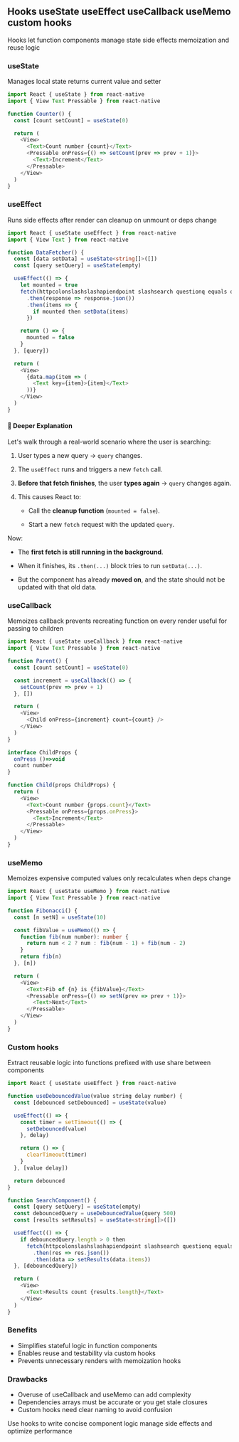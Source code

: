 ## Hooks useState useEffect useCallback useMemo custom hooks

Hooks let function components manage state side effects memoization and reuse logic

### useState

Manages local state returns current value and setter

```typescript
import React { useState } from react-native
import { View Text Pressable } from react-native

function Counter() {
  const [count setCount] = useState(0)

  return (
    <View>
      <Text>Count number {count}</Text>
      <Pressable onPress={() => setCount(prev => prev + 1)}>
        <Text>Increment</Text>
      </Pressable>
    </View>
  )
}
```

### useEffect

Runs side effects after render can cleanup on unmount or deps change

```typescript
import React { useState useEffect } from react-native
import { View Text } from react-native

function DataFetcher() {
  const [data setData] = useState<string[]>([])
  const [query setQuery] = useState(empty)

  useEffect(() => {
    let mounted = true
    fetch(httpcolonslashslashapiendpoint slashsearch questionq equals query)
      .then(response => response.json())
      .then(items => {
        if mounted then setData(items)
      })

    return () => {
      mounted = false
    }
  }, [query])

  return (
    <View>
      {data.map(item => (
        <Text key={item}>{item}</Text>
      ))}
    </View>
  )
}
```

#### 🔁 Deeper Explanation

Let's walk through a real-world scenario where the user is searching:

1.  User types a new query → `query`  changes.

2.  The `useEffect`  runs and triggers a new `fetch`  call.

3.  **Before that fetch finishes**, the user **types again** → `query`  changes again.

4.  This causes React to:

    -   Call the **cleanup function** (`mounted = false`).

    -   Start a new `fetch`  request with the updated `query`.

Now:

-   The **first fetch is still running in the background**.

-   When it finishes, its `.then(...)`  block tries to run `setData(...)`.

-   But the component has already **moved on**, and the state should not be updated with that old data.

### useCallback

Memoizes callback prevents recreating function on every render useful for passing to children

```typescript
import React { useState useCallback } from react-native
import { View Text Pressable } from react-native

function Parent() {
  const [count setCount] = useState(0)

  const increment = useCallback(() => {
    setCount(prev => prev + 1)
  }, [])

  return (
    <View>
      <Child onPress={increment} count={count} />
    </View>
  )
}

interface ChildProps {
  onPress ()=>void
  count number
}

function Child(props ChildProps) {
  return (
    <View>
      <Text>Count number {props.count}</Text>
      <Pressable onPress={props.onPress}>
        <Text>Increment</Text>
      </Pressable>
    </View>
  )
}
```

### useMemo

Memoizes expensive computed values only recalculates when deps change

```typescript
import React { useState useMemo } from react-native
import { View Text Pressable } from react-native

function Fibonacci() {
  const [n setN] = useState(10)

  const fibValue = useMemo(() => {
    function fib(num number): number {
      return num < 2 ? num : fib(num - 1) + fib(num - 2)
    }
    return fib(n)
  }, [n])

  return (
    <View>
      <Text>Fib of {n} is {fibValue}</Text>
      <Pressable onPress={() => setN(prev => prev + 1)}>
        <Text>Next</Text>
      </Pressable>
    </View>
  )
}
```

### Custom hooks

Extract reusable logic into functions prefixed with use share between components

```typescript
import React { useState useEffect } from react-native

function useDebouncedValue(value string delay number) {
  const [debounced setDebounced] = useState(value)

  useEffect(() => {
    const timer = setTimeout(() => {
      setDebounced(value)
    }, delay)

    return () => {
      clearTimeout(timer)
    }
  }, [value delay])

  return debounced
}

function SearchComponent() {
  const [query setQuery] = useState(empty)
  const debouncedQuery = useDebouncedValue(query 500)
  const [results setResults] = useState<string[]>([])

  useEffect(() => {
    if debouncedQuery.length > 0 then
      fetch(httpcolonslashslashapiendpoint slashsearch questionq equals debouncedQuery)
        .then(res => res.json())
        .then(data => setResults(data.items))
  }, [debouncedQuery])

  return (
    <View>
      <Text>Results count {results.length}</Text>
    </View>
  )
}
```

### Benefits

- Simplifies stateful logic in function components  
- Enables reuse and testability via custom hooks  
- Prevents unnecessary renders with memoization hooks  

### Drawbacks

- Overuse of useCallback and useMemo can add complexity  
- Dependencies arrays must be accurate or you get stale closures  
- Custom hooks need clear naming to avoid confusion  

Use hooks to write concise component logic manage side effects and optimize performance  